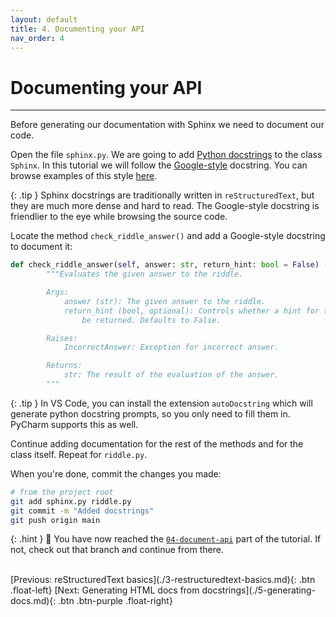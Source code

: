 ```yaml
---
layout: default
title: 4. Documenting your API
nav_order: 4
---
```


# Documenting your API

---

Before generating our documentation with Sphinx we need to document our code.

Open the file `sphinx.py`. We are going to add
[Python docstrings](https://peps.python.org/pep-0257/) to the class `Sphinx`.  In this tutorial we will follow the
[Google-style](https://google.github.io/styleguide/pyguide.html#38-comments-and-docstrings)
docstring. You can browse examples of this style
[here](https://sphinxcontrib-napoleon.readthedocs.io/en/latest/example_google.html).

{: .tip }
Sphinx docstrings are traditionally written in `reStructuredText`, but they
are much more dense and hard to read. The Google-style docstring is friendlier
to the eye while browsing the source code.

Locate the method `check_riddle_answer()` and add a Google-style docstring to document it:

```py
def check_riddle_answer(self, answer: str, return_hint: bool = False) -> str:
        """Evaluates the given answer to the riddle.

        Args:
            answer (str): The given answer to the riddle.
            return_hint (bool, optional): Controls whether a hint for the riddle should
                be returned. Defaults to False.

        Raises:
            IncorrectAnswer: Exception for incorrect answer.

        Returns:
            str: The result of the evaluation of the answer.
        """
```

{: .tip }
In VS Code, you can install the extension `autoDocstring` which will generate python
docstring prompts, so you only need to fill them in. PyCharm supports this as well.

Continue adding documentation for the rest of the methods and for the class itself. Repeat for
`riddle.py`.

When you're done, commit the changes you made:

```sh
# from the project root
git add sphinx.py riddle.py
git commit -m "Added docstrings"
git push origin main
```

{: .hint }
🙌 You have now reached the
[`04-document-api`](https://github.com/aelsayed95/sphinxy/tree/04-document-api)
part of the tutorial. If not, check out that branch and continue from there.

<br />
[Previous: reStructuredText basics](./3-restructuredtext-basics.md){: .btn .float-left}
[Next: Generating HTML docs from docstrings](./5-generating-docs.md){: .btn .btn-purple .float-right}
<br />
